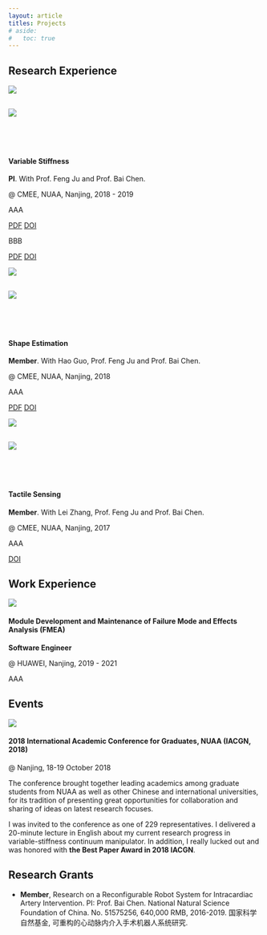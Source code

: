 ```yaml
---
layout: article
titles: Projects
# aside:
#   toc: true
---
```


## Research Experience
<div class="item">
  <div class="item__image">
    <img class="image image--xl shadow" src="/curriculum-vitae/assets/projects/research experience- one-way  variable-stiffness mechanism.png" style="margin-bottom: 30px;"/><br>
    <img class="image image--xl shadow" src="/curriculum-vitae/assets/projects/research experience- two-way variable-stiffness method.png" style="margin-bottom: 60px;"/>
  </div>
  <div class="item__content">
    <div class="item__header">
      <h4>Variable Stiffness</h4>
    </div>
    <div class="item__description">
      <p><b>PI</b>. With Prof. Feng Ju and Prof. Bai Chen. </p>
      <p>@ CMEE, NUAA, Nanjing, 2018 - 2019</p>
      <p>AAA</p>
      <p>
        <a class="button button--secondary button--pill" href="https://www.researchgate.net/publication/327967109_A_novel_variable-stiffness_flexible_manipulator_actuated_by_shape_memory_alloy_for_minimally_invasive_surgery">PDF</a>
        <a class="button button--secondary button--pill" href="https://journals.sagepub.com/doi/full/10.1177/0954411918802922">DOI</a>
      </p>
      <p>BBB</p>
      <p>
        <a class="button button--secondary button--pill" href="https://www.researchgate.net/publication/338682676_A_variable-stiffness_continuum_manipulators_by_a_SMA-based_sheath_in_minimally_invasive_surgery">PDF</a>
        <a class="button button--secondary button--pill" href="https://onlinelibrary.wiley.com/doi/pdf/10.1002/rcs.2081">DOI</a>
      </p>
    </div>
  </div>
</div>
<div class="item">
  <div class="item__image">
    <img class="image image--xl shadow" src="/curriculum-vitae/assets/projects/research experience- concept design of shape estimation-1.png"  style="margin-bottom: 30px;"/><br>
    <img class="image image--xl shadow" src="/curriculum-vitae/assets/projects/research experience- concept design of shape estimation-2.png" style="margin-bottom: 60px;"/>
  </div>
  <div class="item__content">
    <div class="item__header">
      <h4>Shape Estimation</h4>
    </div>
    <div class="item__description">
      <p><b>Member</b>. With Hao Guo, Prof. Feng Ju and Prof. Bai Chen. </p>
      <p>@ CMEE, NUAA, Nanjing, 2018</p>
      <p>AAA</p>
      <p>
        <a class="button button--secondary button--pill" href="https://www.researchgate.net/publication/329054147_Continuum_Robot_Shape_Estimation_Using_Permanent_Magnets_and_Magnetic_Sensors">PDF</a>
        <a class="button button--secondary button--pill" href="https://doi.org/10.1016/j.sna.2018.11.030">DOI</a>
      </p>
    </div>
  </div>
</div>
<div class="item">
  <div class="item__image">
    <img class="image image--xl shadow" src="/curriculum-vitae/assets/projects/research experience- design of tactile sensor.png"  style="margin-bottom: 30px;"/><br>
    <img class="image image--xl shadow" src="/curriculum-vitae/assets/projects/research experience- tactile sensor experiment platform.png" style="margin-bottom: 60px;"/>
  </div>
  <div class="item__content">
    <div class="item__header">
      <h4>Tactile Sensing</h4>
    </div>
    <div class="item__description">
      <p><b>Member</b>. With Lei Zhang, Prof. Feng Ju and Prof. Bai Chen. </p>
      <p>@ CMEE, NUAA, Nanjing, 2017</p>
      <p>AAA</p>
      <p>
        <a class="button button--secondary button--pill" href="https://doi.org/10.1016/j.sna.2017.09.012">DOI</a>
      </p>
    </div>
  </div>
</div>

## Work Experience
<div class="item">
  <div class="item__image">
    <img class="image image--xl shadow" src="/curriculum-vitae/assets/projects/work experience- ne8000x8.png"/>
  </div>
  <div class="item__content">
    <div class="item__header">
      <h4>Module Development and Maintenance of Failure Mode and Effects Analysis (FMEA)</h4>
    </div>
    <div class="item__description">
      <p><b>Software Engineer</b></p>
      <p>@ HUAWEI, Nanjing, 2019 - 2021</p>
      <p>AAA</p>
    </div>
  </div>
</div>

## Events
<div class="item">
  <div class="item__image">
    <img class="image image--xl shadow" src="/curriculum-vitae/assets/projects/events-IACGN 2018.png"/>
  </div>
  <div class="item__content">
    <div class="item__header">
      <h4>2018 International Academic Conference for Graduates, NUAA (IACGN, 2018)</h4>
    </div>
    <div class="item__description">
      <p>@ Nanjing, 18-19 October 2018</p>
      <p>The conference brought together leading academics among graduate students from NUAA as well as other Chinese and international universities, for its tradition of presenting great opportunities for collaboration and sharing of ideas on latest research focuses. </p>
      <p>I was invited to the conference as one of 229 representatives. I delivered a 20-minute lecture in English about my current research progress in variable-stiffness continuum manipulator. In addition, I really lucked out and was honored with <b>the Best Paper Award in 2018 IACGN</b>.</p>
    </div>
  </div>
</div>

## Research Grants
- **Member**, Research on a Reconfigurable Robot System for Intracardiac Artery Intervention. PI: Prof. Bai Chen. National Natural Science Foundation of China. No. 51575256, 640,000 RMB, 2016-2019. 国家科学自然基金, 可重构的心动脉内介入手术机器人系统研究.
